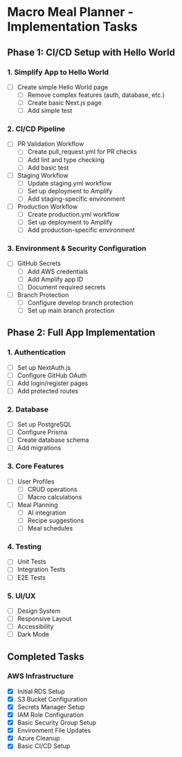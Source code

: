 # Macro Meal Planner - Implementation Tasks

## Phase 1: CI/CD Setup with Hello World

### 1. Simplify App to Hello World
- [ ] Create simple Hello World page
  - [ ] Remove complex features (auth, database, etc.)
  - [ ] Create basic Next.js page
  - [ ] Add simple test

### 2. CI/CD Pipeline
- [ ] PR Validation Workflow
  - [ ] Create pull_request.yml for PR checks
  - [ ] Add lint and type checking
  - [ ] Add basic test

- [ ] Staging Workflow
  - [ ] Update staging.yml workflow
  - [ ] Set up deployment to Amplify
  - [ ] Add staging-specific environment

- [ ] Production Workflow
  - [ ] Create production.yml workflow
  - [ ] Set up deployment to Amplify
  - [ ] Add production-specific environment

### 3. Environment & Security Configuration
- [ ] GitHub Secrets
  - [ ] Add AWS credentials
  - [ ] Add Amplify app ID
  - [ ] Document required secrets

- [ ] Branch Protection
  - [ ] Configure develop branch protection
  - [ ] Set up main branch protection

## Phase 2: Full App Implementation

### 1. Authentication
- [ ] Set up NextAuth.js
- [ ] Configure GitHub OAuth
- [ ] Add login/register pages
- [ ] Add protected routes

### 2. Database
- [ ] Set up PostgreSQL
- [ ] Configure Prisma
- [ ] Create database schema
- [ ] Add migrations

### 3. Core Features
- [ ] User Profiles
  - [ ] CRUD operations
  - [ ] Macro calculations
- [ ] Meal Planning
  - [ ] AI integration
  - [ ] Recipe suggestions
  - [ ] Meal schedules

### 4. Testing
- [ ] Unit Tests
- [ ] Integration Tests
- [ ] E2E Tests

### 5. UI/UX
- [ ] Design System
- [ ] Responsive Layout
- [ ] Accessibility
- [ ] Dark Mode

## Completed Tasks

### AWS Infrastructure
- [x] Initial RDS Setup
- [x] S3 Bucket Configuration
- [x] Secrets Manager Setup
- [x] IAM Role Configuration
- [x] Basic Security Group Setup
- [x] Environment File Updates
- [x] Azure Cleanup
- [x] Basic CI/CD Setup